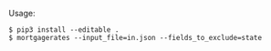 Usage:

    $ pip3 install --editable .
    $ mortgagerates --input_file=in.json --fields_to_exclude=state
